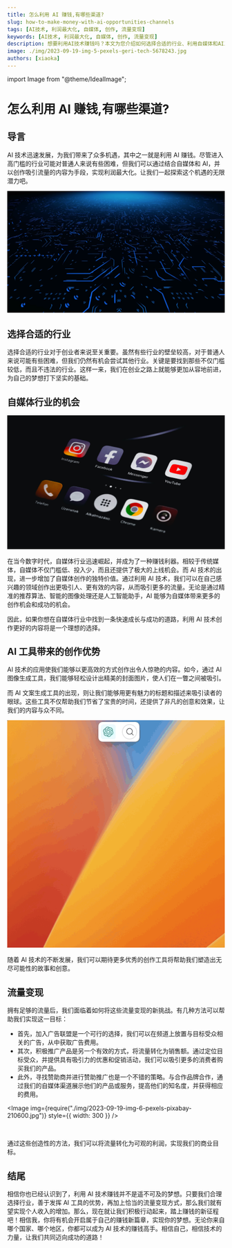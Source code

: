 ```yaml
---
title: 怎么利用 AI 赚钱,有哪些渠道?
slug: how-to-make-money-with-ai-opportunities-channels
tags: [AI技术, 利润最大化, 自媒体, 创作, 流量变现]
keywords: [AI技术, 利润最大化, 自媒体, 创作, 流量变现]
description: 想要利用AI技术赚钱吗？本文为您介绍如何选择合适的行业、利用自媒体和AI工具吸引流量，以及流量变现的方法。了解利用AI技术赚钱的机会与方法，实现个人收入增长的可能性！
image: ./img/2023-09-19-img-5-pexels-geri-tech-5678243.jpg
authors: [xiaoka]
---
```


import Image from "@theme/IdealImage";

# 怎么利用 AI 赚钱,有哪些渠道?

## 导言

AI 技术迅速发展，为我们带来了众多机遇，其中之一就是利用 AI 赚钱。尽管进入高门槛的行业可能对普通人来说有些困难，但我们可以通过结合自媒体和 AI，并以创作吸引流量的内容为手段，实现利润最大化。让我们一起探索这个机遇的无限潜力吧。

![](./img/2023-09-19-img-4.png)

<!-- truncate -->

## 选择合适的行业

选择合适的行业对于创业者来说至关重要。虽然有些行业的壁垒较高，对于普通人来说可能有些困难，但我们仍然有机会尝试其他行业。关键是要找到那些不仅门槛较低，而且不违法的行业。这样一来，我们在创业之路上就能够更加从容地前进，为自己的梦想打下坚实的基础。

## 自媒体行业的机会

![](./img/2023-09-19-img-5-pexels-geri-tech-5678243.jpg)

在当今数字时代，自媒体行业迅速崛起，并成为了一种赚钱利器。相较于传统媒体，自媒体不仅门槛低、投入少，而且还提供了极大的上线机会。而 AI 技术的出现，进一步增加了自媒体创作的独特价值。通过利用 AI 技术，我们可以在自己感兴趣的领域创作出更吸引人、更有效的内容，从而吸引更多的流量。无论是通过精准的推荐算法、智能的图像处理还是人工智能助手，AI 能够为自媒体带来更多的创作机会和成功的机会。

因此，如果你想在自媒体行业中找到一条快速成长与成功的道路，利用 AI 技术创作更好的内容将是一个理想的选择。

## AI 工具带来的创作优势

AI 技术的应用使我们能够以更高效的方式创作出令人惊艳的内容。如今，通过 AI 图像生成工具，我们能够轻松设计出精美的封面图片，使人们在一瞥之间被吸引。

而 AI 文案生成工具的出现，则让我们能够用更有魅力的标题和描述来吸引读者的眼球。这些工具不仅帮助我们节省了宝贵的时间，还提供了非凡的创意和效果，让我们的内容与众不同。

![](./img/2023-08-06-img-17-gpt-ai-flow-show.gif)

随着 AI 技术的不断发展，我们可以期待更多优秀的创作工具将帮助我们塑造出无尽可能性的故事和创意。

## 流量变现

拥有足够的流量后，我们面临着如何将这些流量变现的新挑战。有几种方法可以帮助我们实现这一目标：

- 首先，加入广告联盟是一个可行的选择，我们可以在频道上放置与目标受众相关的广告，从中获取广告费用。
- 其次，积极推广产品是另一个有效的方式，将流量转化为销售额。通过定位目标受众，并提供具有吸引力的优惠和促销活动，我们可以吸引更多的消费者购买我们的产品。
- 此外，寻找赞助商并进行赞助推广也是一个不错的策略。与合作品牌合作，通过我们的自媒体渠道展示他们的产品或服务，提高他们的知名度，并获得相应的费用。

<Image img={require("./img/2023-09-19-img-6-pexels-pixabay-210600.jpg")} style={{ width: 300 }} />

<br />

通过这些创造性的方法，我们可以将流量转化为可观的利润，实现我们的商业目标。

## 结尾

相信你也已经认识到了，利用 AI 技术赚钱并不是遥不可及的梦想。只要我们合理选择行业，善于发挥 AI 工具的优势，再加上恰当的流量变现方式，那么我们就有望实现个人收入的增加。那么，现在就让我们积极行动起来，踏上赚钱的新征程吧！相信我，你将有机会开启属于自己的赚钱新篇章，实现你的梦想。无论你来自哪个国家、哪个地区，你都可以成为 AI 技术的赚钱高手。相信自己，相信技术的力量，让我们共同迈向成功的道路！
